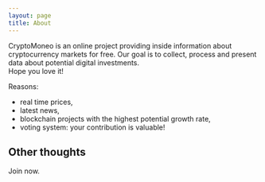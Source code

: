 ```yaml
---
layout: page
title: About
---
```


CryptoMoneo is an online project providing inside information about cryptocurrency markets for free. 
Our goal is to collect, process and present data about potential digital investments.  
Hope you love it!

Reasons:
- real time prices,
- latest news, 
- blockchain projects with the highest potential growth rate,
- voting system: your contribution is valuable!

## Other thoughts

Join now. 
